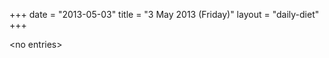 +++
date = "2013-05-03"
title = "3 May 2013 (Friday)"
layout = "daily-diet"
+++

<p>&lt;no entries&gt;</p>